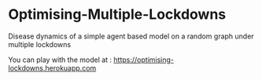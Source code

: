 # Optimising-Multiple-Lockdowns
Disease dynamics of a simple agent based model on a random graph under multiple lockdowns

You can play with the model at : https://optimising-lockdowns.herokuapp.com
